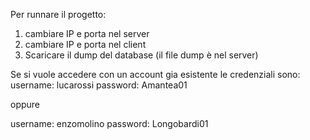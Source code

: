 Per runnare il progetto: 

1. cambiare IP e porta nel server
2. cambiare IP e porta nel client
3. Scaricare il dump del database (il file dump è nel server)


Se si vuole accedere con un account gia esistente le credenziali sono:
username: lucarossi
password: Amantea01

oppure

username: enzomolino
password: Longobardi01
